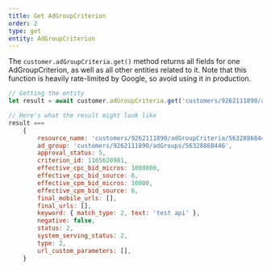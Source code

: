 ```yaml
---
title: Get AdGroupCriterion
order: 2
type: get
entity: AdGroupCriterion
---
```


The `customer.adGroupCriteria.get()` method returns all fields for one AdGroupCriterion, as well as all other entities related to it. Note that this function is heavily rate-limited by Google, so avoid using it in production.

```javascript
// Getting the entity
let result = await customer.adGroupCriteria.get('customers/9262111890/adGroupCriteria/56328868446~1165620981')

// Here's what the result might look like
result ===
    {
        resource_name: 'customers/9262111890/adGroupCriteria/56328868446~1165620981',
        ad_group: 'customers/9262111890/adGroups/56328868446',
        approval_status: 5,
        criterion_id: 1165620981,
        effective_cpc_bid_micros: 1000000,
        effective_cpc_bid_source: 6,
        effective_cpm_bid_micros: 10000,
        effective_cpm_bid_source: 6,
        final_mobile_urls: [],
        final_urls: [],
        keyword: { match_type: 2, text: 'test api' },
        negative: false,
        status: 2,
        system_serving_status: 2,
        type: 2,
        url_custom_parameters: [],
    }
```
